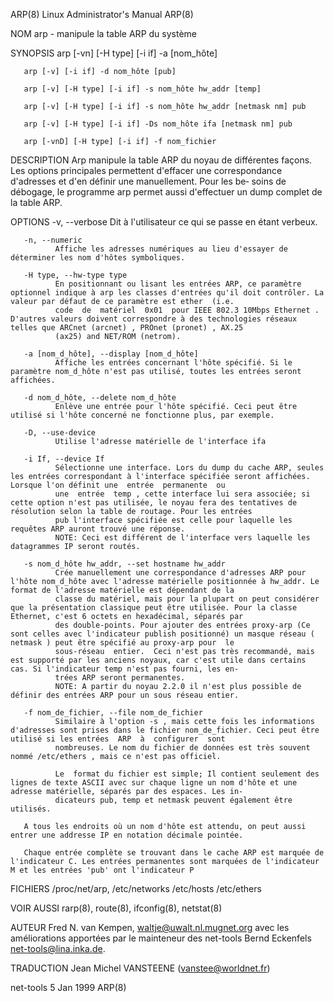 ARP(8)                                                                            Linux Administrator's Manual                                                                           ARP(8)

NOM
       arp - manipule la table ARP du système

SYNOPSIS
       arp [-vn] [-H type] [-i if] -a [nom_hôte]

       arp [-v] [-i if] -d nom_hôte [pub]

       arp [-v] [-H type] [-i if] -s nom_hôte hw_addr [temp]

       arp [-v] [-H type] [-i if] -s nom_hôte hw_addr [netmask nm] pub

       arp [-v] [-H type] [-i if] -Ds nom_hôte ifa [netmask nm] pub

       arp [-vnD] [-H type] [-i if] -f nom_fichier

DESCRIPTION
       Arp  manipule  la  table ARP du noyau de différentes façons. Les options principales permettent d'effacer une correspondance d'adresses   et d'en définir une manuellement. Pour les be‐
       soins de débogage, le programme arp permet aussi d'effectuer un dump complet de la table ARP.

OPTIONS
       -v, --verbose
              Dit à l'utilisateur ce qui se passe en étant verbeux.

       -n, --numeric
              Affiche les adresses numériques au lieu d'essayer de déterminer les nom d'hôtes symboliques.

       -H type, --hw-type type
              En positionnant ou lisant les entrées ARP, ce paramètre optionnel indique à arp les classes d'entrées qu'il doit contrôler. La valeur par défaut de ce paramètre est ether  (i.e.
              code  de  matériel  0x01  pour IEEE 802.3 10Mbps Ethernet . D'autres valeurs doivent correspondre à des technologies réseaux telles que ARCnet (arcnet) , PROnet (pronet) , AX.25
              (ax25) and NET/ROM (netrom).

       -a [nom_d_hôte], --display [nom_d_hôte]
              Affiche les entrées concernant l'hôte spécifié. Si le paramètre nom_d_hôte n'est pas utilisé, toutes les entrées seront affichées.

       -d nom_d_hôte, --delete nom_d_hôte
              Enlève une entrée pour l'hôte spécifié. Ceci peut être utilisé si l'hôte concerné ne fonctionne plus, par exemple.

       -D, --use-device
              Utilise l'adresse matérielle de l'interface ifa

       -i If, --device If
              Sélectionne une interface. Lors du dump du cache ARP, seules les entrées correspondant à l'interface spécifiée seront affichées. Lorsque l'on définit une  entrée  permanente  ou
              une  entrée  temp , cette interface lui sera associée; si cette option n'est pas utilisée, le noyau fera des tentatives de résolution selon la table de routage. Pour les entrées
              pub l'interface spécifiée est celle pour laquelle les requêtes ARP auront trouvé une réponse.
              NOTE: Ceci est différent de l'interface vers laquelle les datagrammes IP seront routés.

       -s nom_d_hôte hw_addr, --set hostname hw_addr
              Crée manuellement une correspondance d'adresses ARP pour l'hôte nom_d_hôte avec l'adresse matérielle positionnée à hw_addr. Le format de l'adresse matérielle est dépendant de la
              classe du matériel, mais pour la plupart on peut considérer que la présentation classique peut être utilisée. Pour la classe Ethernet, c'est 6 octets en hexadécimal, séparés par
              des double-points. Pour ajouter des entrées proxy-arp (Ce sont celles avec l'indicateur publish positionné) un masque réseau ( netmask ) peut être spécifié au proxy-arp pour  le
              sous-réseau  entier.  Ceci n'est pas très recommandé, mais est supporté par les anciens noyaux, car c'est utile dans certains cas. Si l'indicateur temp n'est pas fourni, les en‐
              trées ARP seront permanentes.
              NOTE: A partir du noyau 2.2.0 il n'est plus possible de définir des entrées ARP pour un sous réseau entier.

       -f nom_de_fichier, --file nom_de_fichier
              Similaire à l'option -s , mais cette fois les informations d'adresses sont prises dans le fichier nom_de_fichier. Ceci peut être utilisé si les entrées  ARP  à  configurer  sont
              nombreuses. Le nom du fichier de données est très souvent nommé /etc/ethers , mais ce n'est pas officiel.

              Le  format du fichier est simple; Il contient seulement des lignes de texte ASCII avec sur chaque ligne un nom d'hôte et une adresse matérielle, séparés par des espaces. Les in‐
              dicateurs pub, temp et netmask peuvent également être utilisés.

       A tous les endroits où un nom d'hôte est attendu, on peut aussi entrer une addresse IP en notation décimale pointée.

       Chaque entrée complète se trouvant dans le cache ARP est marquée de l'indicateur C. Les entrées permanentes sont marquées de l'indicateur M et les entrées 'pub' ont l'indicateur P

FICHIERS
       /proc/net/arp,
       /etc/networks
       /etc/hosts
       /etc/ethers

VOIR AUSSI
       rarp(8), route(8), ifconfig(8), netstat(8)

AUTEUR
       Fred N. van Kempen, <waltje@uwalt.nl.mugnet.org> avec les améliorations apportées par le mainteneur des net-tools Bernd Eckenfels <net-tools@lina.inka.de>.

TRADUCTION
       Jean Michel VANSTEENE (vanstee@worldnet.fr)

net-tools                                                                                  5 Jan 1999                                                                                    ARP(8)
